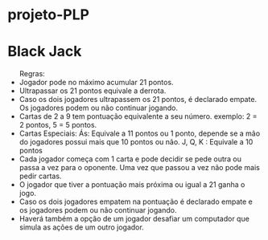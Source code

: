 # projeto-PLP

<h1>Black Jack</h1>


<ul>Regras:
    <li>Jogador pode no máximo acumular 21 pontos.</li>
    <li>Ultrapassar os 21 pontos equivale a derrota.</li>
    <li>Caso os dois jogadores ultrapassem os 21 pontos, é declarado empate. Os jogadores podem ou não continuar jogando.</li>
    <li>Cartas de 2 a 9 tem pontuação equivalente a seu número. exemplo: 2 = 2 pontos, 5 = 5 pontos.</li>
    <li>Cartas Especiais:
        Ás: Equivale a 11 pontos ou 1 ponto, depende se a mão do jogadores possui mais que 10 pontos ou não.
        J, Q, K : Equivale a 10 pontos</li>
    <li>Cada jogador começa com 1 carta e pode decidir se pede outra ou passa a vez para o oponente. Uma vez que passou a vez não pode mais pedir cartas.</li>
    <li>O jogador que tiver a pontuação mais próxima ou igual a 21 ganha o jogo.</li>
    <li>Caso os dois jogadores empatem na pontuação é declarado empate e os jogadores podem ou não continuar jogando.</li>
    <li>Haverá também a opção de um jogador desafiar um computador que simula as ações de um outro jogador.
</ul>
